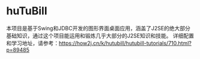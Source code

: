 # huTuBill
本项目是基于Swing和JDBC开发的图形界面桌面应用，涵盖了J2SE的绝大部分基础知识，通过这个项目能运用和锻炼几乎大部分的J2SE知识和技能。
详细配置和学习地址，请参考：https://how2j.cn/k/hutubill/hutubill-tutorials/710.html?p=89485
